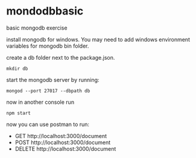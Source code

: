 # mondodbbasic
basic mongodb exercise

install mongodb for windows.  You may need to add windows environment variables for mongodb bin folder.

create a db folder next to the package.json.

`mkdir db`

start the mongodb server by running:

`mongod --port 27017 --dbpath db`

now in another console run

`npm start`

now you can use postman to run:

* GET http://localhost:3000/document
* POST http://localhost:3000/document
* DELETE http://localhost:3000/document